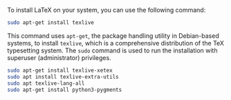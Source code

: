 To install LaTeX on your system, you can use the following command:

```bash
sudo apt-get install texlive
```

This command uses `apt-get`, the package handling utility in Debian-based systems, to install `texlive`, which is a comprehensive distribution of the TeX typesetting system. The `sudo` command is used to run the installation with superuser (administrator) privileges.

```bash
sudo apt-get install texlive-xetex
sudo apt install texlive-extra-utils
sudo apt texlive-lang-all
sudo apt-get install python3-pygments
```
